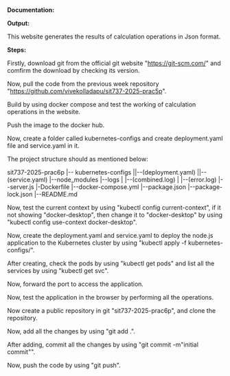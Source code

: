 **Documentation:**

**Output:**

This website generates the results of calculation operations in Json format.

**Steps:**

Firstly, download git from the official git website "https://git-scm.com/" and comfirm the download by checking its version.

Now, pull the code from the previous week repository "https://github.com/vivekolladapu/sit737-2025-prac5p". 

Build by using docker compose and test the working of calculation operations in the website.

Push the image to the docker hub.

Now, create a folder called kubernetes-configs and create deployment.yaml file and service.yaml in it.

The project structure should as mentioned below:

sit737-2025-prac6p |-- kubernetes-configs ||--(deployment.yaml) ||--(service.yaml) |--node_modules |--logs | |--(combined.log) | |--(error.log) |--server.js |-Dockerfile |--docker-compose.yml |--package.json |--package-lock.json |--README.md

Now, test the current context by using "kubectl config current-context", if it not showing "docker-desktop", then change it to "docker-desktop" by using "kubectl config use-context docker-desktop".

Now, create the deployment.yaml and service.yaml to deploy the node.js application to the Kubernetes cluster by using "kubectl apply -f kubernetes-configs/".

After creating, check the pods by using "kubectl get pods" and list all the services by using "kubectl get svc".

Now, forward the port to access the application.

Now, test the application in the browser by performing all the operations.

Now create a public repository in git "sit737-2025-prac6p", and clone the repository.

Now, add all the changes by using "git add .".

After adding, commit all the changes by using "git commit -m"initial commit"".

Now, push the code by using "git push".



